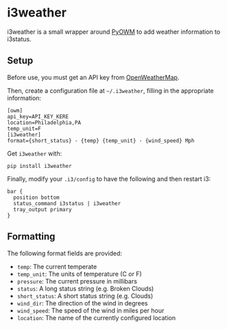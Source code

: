i3weather
=========

i3weather is a small wrapper around [PyOWM](https://github.com/csparpa/pyowm) to
add weather information to i3status.

Setup
-------------
Before use, you must get an API key from [OpenWeatherMap](http://openweathermap.org/).

Then, create a configuration file at `~/.i3weather`, filling in the appropriate information:

    [owm]
    api_key=API_KEY_KERE
    location=Philadelphia,PA
    temp_unit=F
    [i3weather]
    format={short_status} - {temp} {temp_unit} - {wind_speed} Mph
    
Get `i3weather` with:

    pip install i3weather

Finally, modify your `.i3/config` to have the following and then restart i3:

    bar {
      position bottom
      status_command i3status | i3weather
      tray_output primary
    }

Formatting
----------
The following format fields are provided:
- `temp`: The current temperate
- `temp_unit`: The units of temperature (C or F)
- `pressure`: The current pressure in millibars
- `status`: A long status string (e.g. Broken Clouds)
- `short_status`: A short status string (e.g. Clouds)
- `wind_dir`: The direction of the wind in degrees
- `wind_speed`: The speed of the wind in miles per hour
- `location`: The name of the currently configured location
